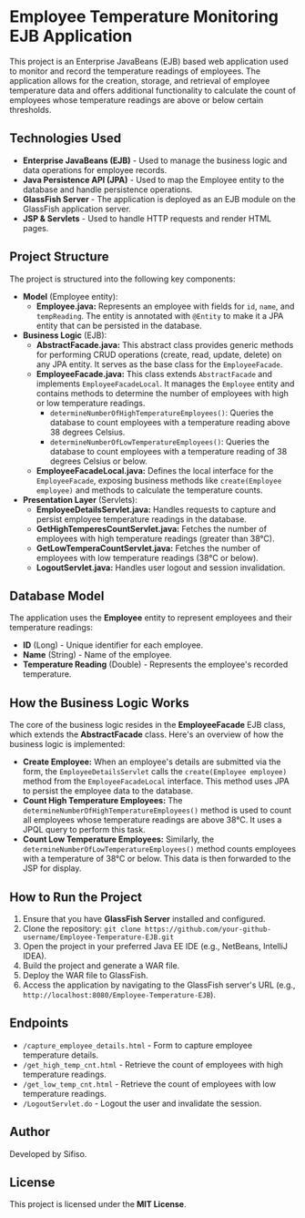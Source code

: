 <!DOCTYPE html>
<html lang="en">
<head>
    <meta charset="UTF-8">
    <meta name="viewport" content="width=device-width, initial-scale=1.0">
    <title>README - Employee Temperature Monitoring EJB Application</title>
</head>
<body>
    <h1>Employee Temperature Monitoring EJB Application</h1>
    
  <p>
        This project is an Enterprise JavaBeans (EJB) based web application used to monitor and record the temperature readings of employees. The application allows for the creation, storage, and retrieval of employee temperature data and offers additional functionality to calculate the count of employees whose temperature readings are above or below certain thresholds.
    </p>

   <h2>Technologies Used</h2>
    <ul>
        <li><strong>Enterprise JavaBeans (EJB)</strong> - Used to manage the business logic and data operations for employee records.</li>
        <li><strong>Java Persistence API (JPA)</strong> - Used to map the Employee entity to the database and handle persistence operations.</li>
        <li><strong>GlassFish Server</strong> - The application is deployed as an EJB module on the GlassFish application server.</li>
        <li><strong>JSP & Servlets</strong> - Used to handle HTTP requests and render HTML pages.</li>
    </ul>

  <h2>Project Structure</h2>
    <p>The project is structured into the following key components:</p>

   <ul>
        <li>
            <strong>Model</strong> (Employee entity):
            <ul>
                <li><strong>Employee.java:</strong> Represents an employee with fields for <code>id</code>, <code>name</code>, and <code>tempReading</code>. The entity is annotated with <code>@Entity</code> to make it a JPA entity that can be persisted in the database.</li>
            </ul>
        </li>
     <li>
            <strong>Business Logic</strong> (EJB):
            <ul>
                <li>
                    <strong>AbstractFacade.java:</strong> This abstract class provides generic methods for performing CRUD operations (create, read, update, delete) on any JPA entity. It serves as the base class for the <code>EmployeeFacade</code>.
                </li>
                <li>
                    <strong>EmployeeFacade.java:</strong> This class extends <code>AbstractFacade</code> and implements <code>EmployeeFacadeLocal</code>. It manages the <code>Employee</code> entity and contains methods to determine the number of employees with high or low temperature readings.
                    <ul>
                        <li><code>determineNumberOfHighTemperatureEmployees()</code>: Queries the database to count employees with a temperature reading above 38 degrees Celsius.</li>
                        <li><code>determineNumberOfLowTemperatureEmployees()</code>: Queries the database to count employees with a temperature reading of 38 degrees Celsius or below.</li>
                    </ul>
                </li>
                <li>
                    <strong>EmployeeFacadeLocal.java:</strong> Defines the local interface for the <code>EmployeeFacade</code>, exposing business methods like <code>create(Employee employee)</code> and methods to calculate the temperature counts.
                </li>
            </ul>
        </li>

  <li>
            <strong>Presentation Layer</strong> (Servlets):
            <ul>
                <li><strong>EmployeeDetailsServlet.java:</strong> Handles requests to capture and persist employee temperature readings in the database.</li>
                <li><strong>GetHighTemperesCountServlet.java:</strong> Fetches the number of employees with high temperature readings (greater than 38°C).</li>
                <li><strong>GetLowTemperaCountServlet.java:</strong> Fetches the number of employees with low temperature readings (38°C or below).</li>
                <li><strong>LogoutServlet.java:</strong> Handles user logout and session invalidation.</li>
            </ul>
        </li>
    </ul>

   <h2>Database Model</h2>
    <p>The application uses the <strong>Employee</strong> entity to represent employees and their temperature readings:</p>
    <ul>
        <li><strong>ID</strong> (Long) - Unique identifier for each employee.</li>
        <li><strong>Name</strong> (String) - Name of the employee.</li>
        <li><strong>Temperature Reading</strong> (Double) - Represents the employee's recorded temperature.</li>
    </ul>

   <h2>How the Business Logic Works</h2>
    <p>The core of the business logic resides in the <strong>EmployeeFacade</strong> EJB class, which extends the <strong>AbstractFacade</strong> class. Here's an overview of how the business logic is implemented:</p>
    <ul>
        <li><strong>Create Employee:</strong> When an employee's details are submitted via the form, the <code>EmployeeDetailsServlet</code> calls the <code>create(Employee employee)</code> method from the <code>EmployeeFacadeLocal</code> interface. This method uses JPA to persist the employee data to the database.</li>
        <li><strong>Count High Temperature Employees:</strong> The <code>determineNumberOfHighTemperatureEmployees()</code> method is used to count all employees whose temperature readings are above 38°C. It uses a JPQL query to perform this task.</li>
        <li><strong>Count Low Temperature Employees:</strong> Similarly, the <code>determineNumberOfLowTemperatureEmployees()</code> method counts employees with a temperature of 38°C or below. This data is then forwarded to the JSP for display.</li>
    </ul>

  <h2>How to Run the Project</h2>
    <ol>
        <li>Ensure that you have <strong>GlassFish Server</strong> installed and configured.</li>
        <li>Clone the repository: <code>git clone https://github.com/your-github-username/Employee-Temperature-EJB.git</code></li>
        <li>Open the project in your preferred Java EE IDE (e.g., NetBeans, IntelliJ IDEA).</li>
        <li>Build the project and generate a WAR file.</li>
        <li>Deploy the WAR file to GlassFish.</li>
        <li>Access the application by navigating to the GlassFish server's URL (e.g., <code>http://localhost:8080/Employee-Temperature-EJB</code>).</li>
    </ol>

  <h2>Endpoints</h2>
    <ul>
        <li><code>/capture_employee_details.html</code> - Form to capture employee temperature details.</li>
        <li><code>/get_high_temp_cnt.html</code> - Retrieve the count of employees with high temperature readings.</li>
        <li><code>/get_low_temp_cnt.html</code> - Retrieve the count of employees with low temperature readings.</li>
        <li><code>/LogoutServlet.do</code> - Logout the user and invalidate the session.</li>
    </ul>

  <h2>Author</h2>
    <p>
        Developed by Sifiso.
    </p>

   <h2>License</h2>
    <p>
        This project is licensed under the <strong>MIT License</strong>.
    </p>
</body>
</html>
